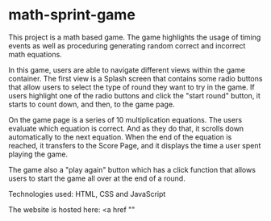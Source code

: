 # math-sprint-game

This project  is a math based game. The game highlights the usage of timing events as well as proceduring generating  random correct and incorrect  math equations.

In this game, users are able to navigate different views within the game container. The first view is a Splash screen  that contains some radio buttons  that allow users to select the type of round they want to try in the game. If users highlight one of the radio buttons and click the "start round" button, it starts to count down, and then, to the game page.

On the game page is a series of 10 multiplication equations. The users evaluate  which equation is correct. And as they do that, it scrolls down automatically to the next equation. When the end of the equation is reached, it transfers to the Score Page, and it displays the time a user spent playing the game.

The game also a "play again" button which has a click function that allows users to start the game all over at the end of a round.

Technologies used:
HTML, CSS and JavaScript 

The website is hosted here: <a href ""


